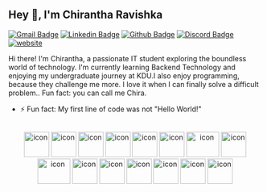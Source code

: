 ## Hey 👋, I'm Chirantha Ravishka

[![Gmail Badge](https://img.shields.io/badge/-chirantharavishka@gmail.com-c14438?style=flat&logo=Gmail&logoColor=white&link=mailto:chirantharavishka@gmail.com)](mailto:chirantharavishka@gmail.com)
[![Linkedin Badge](https://img.shields.io/badge/-chirantha--ravishka-0072b1?style=flat&logo=Linkedin&logoColor=white&link=https://www.linkedin.com/in/chirantha-ravishka-92b4b6272)](https://www.linkedin.com/in/chirantha-ravishka-92b4b6272)
[![Github Badge](https://img.shields.io/badge/-0019--KDU-grey?style=flat&logo=github&logoColor=white&link=https://github.com/0019-KDU)](https://github.com/0019-KDU)
[![Discord Badge](https://img.shields.io/badge/Discord-chiraxvi%231234-7289DA?style=flat&logo=discord&logoColor=white&link=https://discord.com/invite/EFn54AmY)](https://discord.com/invite/EFn54AmY)
[![website](https://img.shields.io/badge/Portfolio-0019--KDU-2648ff?style=flat-square&logo=google-chrome&link=https://0019-kdu.github.io/Protfolio/)](https://0019-kdu.github.io/Protfolio/)

<p align='left'>Hi there! I'm Chirantha, a passionate IT student exploring the boundless world of technology. I'm currently learning Backend Technology and enjoying my undergraduate journey at KDU.I also enjoy programming, because they challenge me more. I love it when I can finally solve a difficult problem.. Fun fact: you can call me Chira.</p>

- ⚡ Fun fact: My first line of code was not "Hello World!"
<br>
<div align="center">
  <img src="https://techstack-generator.vercel.app/java-icon.svg" alt="icon" width="50" height="50" />
  <img src="https://techstack-generator.vercel.app/python-icon.svg" alt="icon" width="50" height="50" />
  <img src="https://techstack-generator.vercel.app/ts-icon.svg" alt="icon" width="50" height="50" />
  <img src="https://techstack-generator.vercel.app/js-icon.svg" alt="icon"width="50" height="50" />
  <img src="https://techstack-generator.vercel.app/react-icon.svg" alt="icon" width="50" height="50" />
 <img src="https://techstack-generator.vercel.app/mysql-icon.svg" alt="icon" width="50" height="50" />
<img src="https://techstack-generator.vercel.app/csharp-icon.svg" alt="icon" width="65" height="50"/>
    <img src="https://techstack-generator.vercel.app/kubernetes-icon.svg" alt="icon" width="50" height="50" />
    <img src="https://techstack-generator.vercel.app/nginx-icon.svg" alt="icon" width="65" height="50"/> 
  <img src="https://techstack-generator.vercel.app/docker-icon.svg" alt="icon" width="50" height="50" />
  <img src="https://techstack-generator.vercel.app/aws-icon.svg" alt="icon" width="50" height="50" />
  <img src="https://techstack-generator.vercel.app/github-icon.svg" alt="icon" width="50" height="50" />
  <img src="https://techstack-generator.vercel.app/prettier-icon.svg" alt="icon" width="50" height="50" />
  <img src="https://techstack-generator.vercel.app/restapi-icon.svg" alt="icon" width="50" height="50" />
  <img src="https://techstack-generator.vercel.app/graphql-icon.svg" alt="icon" width="50" height="50" />
</div>

